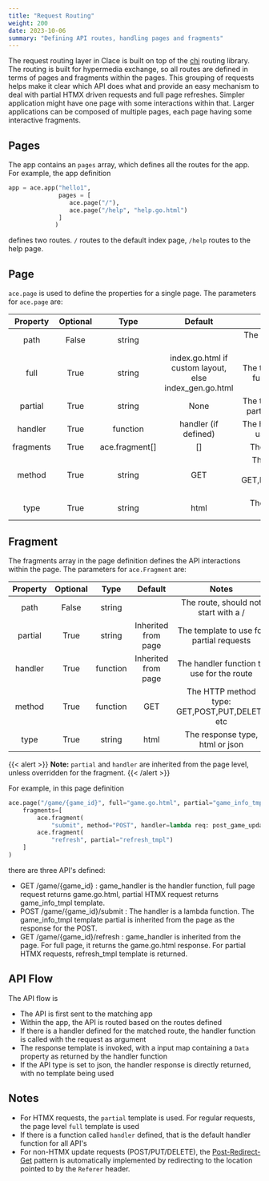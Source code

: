 ```yaml
---
title: "Request Routing"
weight: 200
date: 2023-10-06
summary: "Defining API routes, handling pages and fragments"
---
```


The request routing layer in Clace is built on top of the [chi](https://github.com/go-chi/chi) routing library. The routing is built for hypermedia exchange, so all routes are defined in terms of pages and fragments within the pages. This grouping of requests helps make it clear which API does what and provide an easy mechanism to deal with partial HTMX driven requests and full page refreshes. Simpler application might have one page with some interactions within that. Larger applications can be composed of multiple pages, each page having some interactive fragments.

## Pages

The app contains an `pages` array, which defines all the routes for the app. For example, the app definition

```python
app = ace.app("hello1",
              pages = [
                 ace.page("/"),
                 ace.page("/help", "help.go.html")
              ]
             )
```

defines two routes. `/` routes to the default index page, `/help` routes to the help page.

## Page

`ace.page` is used to define the properties for a single page. The parameters for `ace.page` are:

| Property  | Optional |      Type      |                        Default                         |                     Notes                     |
| :-------: | :------: | :------------: | :----------------------------------------------------: | :-------------------------------------------: |
|   path    |  False   |     string     |                                                        |       The route, should start with a /        |
|   full    |   True   |     string     | index.go.html if custom layout, else index_gen.go.html |  The template to use for full page requests   |
|  partial  |   True   |     string     |                          None                          | The template to use for partial page requests |
|  handler  |   True   |    function    |                  handler (if defined)                  |   The handler function to use for the route   |
| fragments |   True   | ace.fragment[] |                           []                           |              The fragment array               |
|  method   |   True   |     string     |                          GET                           | The HTTP method type: GET,POST,PUT,DELETE etc |
|   type    |   True   |     string     |                          html                          |        The response type, html or json        |

## Fragment

The fragments array in the page definition defines the API interactions within the page. The parameters for `ace.Fragment` are:

| Property | Optional |   Type   |       Default       |                     Notes                     |
| :------: | :------: | :------: | :-----------------: | :-------------------------------------------: |
|   path   |  False   |  string  |                     |     The route, should not start with a /      |
| partial  |   True   |  string  | Inherited from page |   The template to use for partial requests    |
| handler  |   True   | function | Inherited from page |   The handler function to use for the route   |
|  method  |   True   | function |         GET         | The HTTP method type: GET,POST,PUT,DELETE etc |
|   type   |   True   |  string  |        html         |        The response type, html or json        |

{{< alert >}}
**Note:** `partial` and `handler` are inherited from the page level, unless overridden for the fragment.
{{< /alert >}}

For example, in this page definition

```python
ace.page("/game/{game_id}", full="game.go.html", partial="game_info_tmpl", handler=game_handler,
    fragments=[
        ace.fragment(
            "submit", method="POST", handler=lambda req: post_game_update(req, "submit")),
        ace.fragment(
            "refresh", partial="refresh_tmpl")
    ]
)
```

there are three API's defined:

- GET /game/{game_id} : game_handler is the handler function, full page request returns game.go.html, partial HTMX request returns game_info_tmpl template.
- POST /game/{game_id}/submit : The handler is a lambda function. The game_info_tmpl template partial is inherited from the page as the response for the POST.
- GET /game/{game_id}/refresh : game_handler is inherited from the page. For full page, it returns the game.go.html response. For partial HTMX requests, refresh_tmpl template is returned.

## API Flow

The API flow is

- The API is first sent to the matching app
- Within the app, the API is routed based on the routes defined
- If there is a handler defined for the matched route, the handler function is called with the request as argument
- The response template is invoked, with a input map containing a `Data` property as returned by the handler function
- If the API type is set to json, the handler response is directly returned, with no template being used

## Notes

- For HTMX requests, the `partial` template is used. For regular requests, the page level `full` template is used
- If there is a function called `handler` defined, that is the default handler function for all API's
- For non-HTMX update requests (POST/PUT/DELETE), the [Post-Redirect-Get](https://en.wikipedia.org/wiki/Post/Redirect/Get) pattern is automatically implemented by redirecting to the location pointed to by the `Referer` header.
